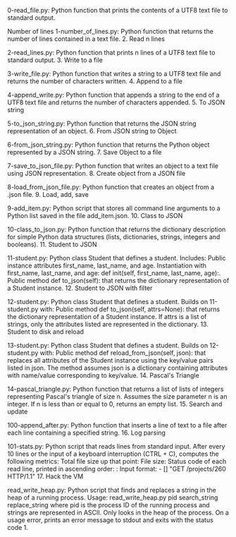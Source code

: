 0-read_file.py: Python function that prints the contents of a UTF8 text file to standard output.

Number of lines
1-number_of_lines.py: Python function that returns the number of lines contained in a text file. 2. Read n lines

2-read_lines.py: Python function that prints n lines of a UTF8 text file to standard output. 3. Write to a file

3-write_file.py: Python function that writes a string to a UTF8 text file and returns the number of characters written. 4. Append to a file

4-append_write.py: Python function that appends a string to the end of a UTF8 text file and returns the number of characters appended. 5. To JSON string

5-to_json_string.py: Python function that returns the JSON string representation of an object. 6. From JSON string to Object

6-from_json_string.py: Python function that returns the Python object represented by a JSON string. 7. Save Object to a file

7-save_to_json_file.py: Python function that writes an object to a text file using JSON representation. 8. Create object from a JSON file

8-load_from_json_file.py: Python function that creates an object from a .json file. 9. Load, add, save

9-add_item.py: Python script that stores all command line arguments to a Python list saved in the file add_item.json. 10. Class to JSON

10-class_to_json.py: Python function that returns the dictionary description for simple Python data structures (lists, dictionaries, strings, integers and booleans). 11. Student to JSON

11-student.py: Python class Student that defines a student. Includes: Public instance attributes first_name, last_name, and age. Instantiation with first_name, last_name, and age: def init(self, first_name, last_name, age):. Public method def to_json(self): that returns the dictionary representation of a Student instance. 12. Student to JSON with filter

12-student.py: Python class Student that defines a student. Builds on 11-student.py with: Public method def to_json(self, attrs=None): that returns the dictionary representation of a Student instance. If attrs is a list of strings, only the attributes listed are represented in the dictionary. 13. Student to disk and reload

13-student.py: Python class Student that defines a student. Builds on 12-student.py with: Public method def reload_from_json(self, json): that replaces all attributes of the Student instance using the key/value pairs listed in json. The method assumes json is a dictionary containing attributes with name/value corresponding to key/value. 14. Pascal's Triangle

14-pascal_triangle.py: Python function that returns a list of lists of integers representing Pascal's triangle of size n. Assumes the size parameter n is an integer. If n is less than or equal to 0, returns an empty list. 15. Search and update

100-append_after.py: Python function that inserts a line of text to a file after each line containing a specified string. 16. Log parsing

101-stats.py: Python script that reads lines from standard input. After every 10 lines or the input of a keyboard interruption (CTRL + C), computes the following metrics: Total file size up that point: File size: Status code of each read line, printed in ascending order: : Input format: - [] "GET /projects/260 HTTP/1.1" 17. Hack the VM

read_write_heap.py: Python script that finds and replaces a string in the heap of a running process. Usage: read_write_heap.py pid search_string replace_string where pid is the process ID of the running process and strings are represented in ASCII. Only looks in the heap of the process. On a usage error, prints an error message to stdout and exits with the status code 1.
